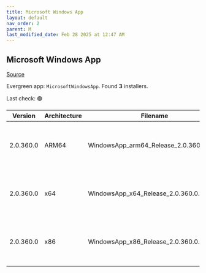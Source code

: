```yaml
---
title: Microsoft Windows App
layout: default
nav_order: 2
parent: M
last_modified_date: Feb 28 2025 at 12:47 AM
---
```


## Microsoft Windows App

[Source](https://learn.microsoft.com/en-us/windows-app/whats-new)

Evergreen app: `MicrosoftWindowsApp`. Found **3** installers.

Last check: 🟢

| Version   | Architecture | Filename                                | URI                                                                                                                                                                                                                                                                            |
| --------- | ------------ | --------------------------------------- | ------------------------------------------------------------------------------------------------------------------------------------------------------------------------------------------------------------------------------------------------------------------------------ |
| 2.0.360.0 | ARM64        | WindowsApp_arm64_Release_2.0.360.0.msix | [https://res.cdn.office.net/remote-desktop-windows-client/24eb9776-0ba7-4c6d-9a70-8bbb9da4511d/WindowsApp_arm64_Release_2.0.360.0.msix](https://res.cdn.office.net/remote-desktop-windows-client/24eb9776-0ba7-4c6d-9a70-8bbb9da4511d/WindowsApp_arm64_Release_2.0.360.0.msix) |
| 2.0.360.0 | x64          | WindowsApp_x64_Release_2.0.360.0.msix   | [https://res.cdn.office.net/remote-desktop-windows-client/524f2331-29b8-47eb-8f9f-d456b14cf447/WindowsApp_x64_Release_2.0.360.0.msix](https://res.cdn.office.net/remote-desktop-windows-client/524f2331-29b8-47eb-8f9f-d456b14cf447/WindowsApp_x64_Release_2.0.360.0.msix)     |
| 2.0.360.0 | x86          | WindowsApp_x86_Release_2.0.360.0.msix   | [https://res.cdn.office.net/remote-desktop-windows-client/bcbd9a15-881b-4948-87c2-2176e3a7371b/WindowsApp_x86_Release_2.0.360.0.msix](https://res.cdn.office.net/remote-desktop-windows-client/bcbd9a15-881b-4948-87c2-2176e3a7371b/WindowsApp_x86_Release_2.0.360.0.msix)     |
